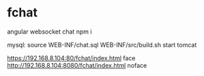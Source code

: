 # fchat
angular websocket chat
npm i

mysql:
source WEB-INF/chat.sql
WEB-INF/src/build.sh 
start tomcat

https://192.168.8.104:80/fchat/index.html
face
http://192.168.8.104:8080/fchat/index.html
noface
